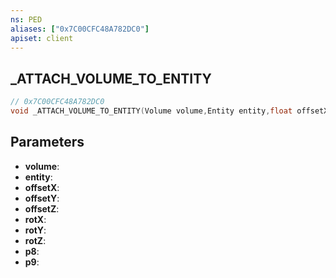 ```yaml
---
ns: PED
aliases: ["0x7C00CFC48A782DC0"]
apiset: client
---
```

## _ATTACH_VOLUME_TO_ENTITY

```c
// 0x7C00CFC48A782DC0
void _ATTACH_VOLUME_TO_ENTITY(Volume volume,Entity entity,float offsetX,float offsetY,float offsetZ,float rotX,float rotY,float rotZ,int p8,BOOL p9);
```


## Parameters
* **volume**:
* **entity**:
* **offsetX**:
* **offsetY**:
* **offsetZ**:
* **rotX**:
* **rotY**:
* **rotZ**:
* **p8**:
* **p9**:




